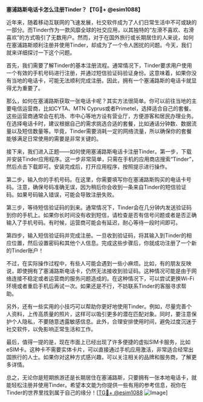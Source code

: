 **塞浦路斯电话卡怎么注册Tinder？【TG💪+ @esim1088】**

近年来，随着移动互联网的飞速发展，社交软件成为了人们日常生活中不可或缺的一部分。而Tinder作为一款风靡全球的社交应用，以其独特的“左滑不喜欢、右滑喜欢”的方式吸引了无数用户。然而，对于在国外旅行或长期居住的人来说，如何在塞浦路斯顺利注册并使用Tinder，却成为了一个令人困扰的问题。今天，我们就来详细探讨一下这个问题。

首先，我们需要了解Tinder的基本注册流程。通常情况下，Tinder要求用户使用一个有效的手机号码进行注册，并通过短信验证码验证身份。这意味着，如果你没有当地的电话卡，可能无法顺利完成注册。因此，拥有一个塞浦路斯的电话卡就显得尤为重要了。

那么，如何在塞浦路斯获取一张电话卡呢？其实方法很简单。你可以前往当地的主要电信运营商，比如CYTA、MTN Cyprus或者Primetel，选择适合自己的套餐。这些运营商通常会在机场、市中心等地方设有营业厅，方便游客和居民办理业务。在选择电话卡时，建议根据自己的需求挑选合适的套餐，比如通话分钟数、数据流量以及短信数量等。毕竟，Tinder需要消耗一定的网络流量，所以确保你的套餐能够满足日常使用的需要是非常关键的。

接下来，我们进入正题——如何使用塞浦路斯电话卡注册Tinder。第一步，下载并安装Tinder应用程序。这一步非常简单，只需在手机的应用商店搜索“Tinder”，然后点击下载即可。安装完成后，打开应用程序，按照提示进行操作。

第二步，输入你的手机号码。在这里，你需要填写你在塞浦路斯购买的电话卡号码。注意，确保号码准确无误，因为稍后你会收到一条来自Tinder的短信验证码。如果号码输入错误，可能会导致注册失败。

第三步，等待短信验证码的到来。通常情况下，Tinder会在几分钟内发送验证码到你的手机上。如果你长时间没有收到短信，请检查是否有信号问题或者是否正确输入了手机号码。有时候，运营商可能会有延迟，耐心等待一段时间即可。

第四步，输入短信验证码并完成注册。一旦收到验证码，将其输入到Tinder的相应位置，然后设置密码和其他个人信息。完成这些步骤后，你就成功注册了一个新的Tinder账户！

不过，在实际操作过程中，有些人可能会遇到一些小麻烦。比如，有的朋友反映说，即使拥有了塞浦路斯电话卡，仍然无法接收到验证码。这种情况可能是由于网络连接不稳定或者运营商的服务问题造成的。在这种情况下，可以尝试更换Wi-Fi环境或者重启手机后再试一次。如果还是不行，不妨联系Tinder的客服寻求帮助。

另外，还有一些实用的小技巧可以帮助你更好地使用Tinder。例如，尽量完善个人资料，上传高质量的照片，这样可以吸引更多的潜在匹配对象。同时，要注意保护个人隐私，不要随意透露敏感信息。此外，合理安排使用时间，避免过度沉迷于社交软件，以免影响正常生活和工作。

最后，值得一提的是，现在市面上已经出现了许多便捷的虚拟SIM卡服务，比如eSIM卡。这种卡不需要实体卡片，可以直接通过手机应用激活，非常适合经常出国旅行的人士。如果你对这种方式感兴趣，可以关注相关的品牌和服务商，了解更多详情。

总之，无论你是短期旅游还是长期居住在塞浦路斯，只要拥有一张本地电话卡，就能轻松注册并使用Tinder。希望本文能为你提供一些有用的参考信息，祝你在Tinder的世界里找到属于自己的缘分！[[TG💪+ @esim1088](https://t.me/s/esim1088) ![Image](https://i.postimg.cc/4NQfJmqS/Snipaste-2025-05-13-00-14-12.png)]